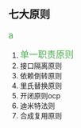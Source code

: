 ## 七大原则
<font color=#4CAF50 size=4>a</font>
1. <font color=#4CAF50 size=4>单一职责原则</font>
2. 接口隔离原则
3. 依赖倒转原则
4. 里氏替换原则
5. 开闭原则ocp
6. 迪米特法则
7. 合成复用原则